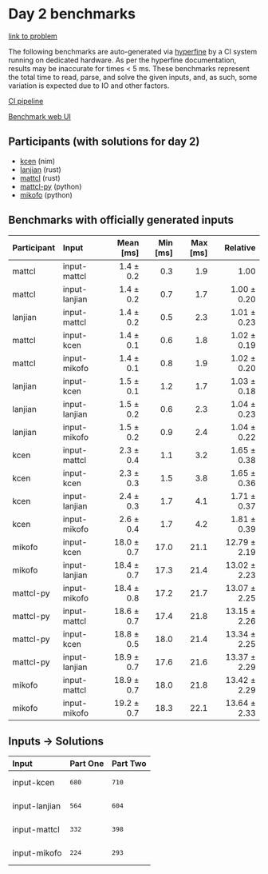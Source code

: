 # Day 2 benchmarks

[link to problem](https://adventofcode.com/2024/day/2)

The following benchmarks are auto-generated via
[hyperfine](https://github.com/sharkdp/hyperfine) by a CI system running on
dedicated hardware. As per the hyperfine documentation, results may be
inaccurate for times < 5 ms. These benchmarks represent the total time to read,
parse, and solve the given inputs, and, as such, some variation is expected due
to IO and other factors.

[CI pipeline](http://ci.papercode.net:8080/teams/main/pipelines/aoc2024)

[Benchmark web UI](https://aoc.ancalagon.black)


## Participants (with solutions for day 2)

- [kcen](https://github.com/kcen/aoc2024) (nim)
- [lanjian](https://github.com/lanjian/aoc-2024) (rust)
- [mattcl](https://github.com/mattcl/aoc2024) (rust)
- [mattcl-py](https://github.com/mattcl/aoc2024-py) (python)
- [mikofo](https://github.com/mikofo/aoc2024) (python)


## Benchmarks with officially generated inputs

| Participant | Input | Mean [ms] | Min [ms] | Max [ms] | Relative |
|:---|:---|---:|---:|---:|---:|
| mattcl | input-mattcl | 1.4 ± 0.2 | 0.3 | 1.9 | 1.00 |
| mattcl | input-lanjian | 1.4 ± 0.2 | 0.7 | 1.7 | 1.00 ± 0.20 |
| lanjian | input-mattcl | 1.4 ± 0.2 | 0.5 | 2.3 | 1.01 ± 0.23 |
| mattcl | input-kcen | 1.4 ± 0.1 | 0.6 | 1.8 | 1.02 ± 0.19 |
| mattcl | input-mikofo | 1.4 ± 0.1 | 0.8 | 1.9 | 1.02 ± 0.20 |
| lanjian | input-kcen | 1.5 ± 0.1 | 1.2 | 1.7 | 1.03 ± 0.18 |
| lanjian | input-lanjian | 1.5 ± 0.2 | 0.6 | 2.3 | 1.04 ± 0.23 |
| lanjian | input-mikofo | 1.5 ± 0.2 | 0.9 | 2.4 | 1.04 ± 0.22 |
| kcen | input-mattcl | 2.3 ± 0.4 | 1.1 | 3.2 | 1.65 ± 0.38 |
| kcen | input-kcen | 2.3 ± 0.3 | 1.5 | 3.8 | 1.65 ± 0.36 |
| kcen | input-lanjian | 2.4 ± 0.3 | 1.7 | 4.1 | 1.71 ± 0.37 |
| kcen | input-mikofo | 2.6 ± 0.4 | 1.7 | 4.2 | 1.81 ± 0.39 |
| mikofo | input-kcen | 18.0 ± 0.7 | 17.0 | 21.1 | 12.79 ± 2.19 |
| mikofo | input-lanjian | 18.4 ± 0.7 | 17.3 | 21.4 | 13.02 ± 2.23 |
| mattcl-py | input-mikofo | 18.4 ± 0.8 | 17.2 | 21.7 | 13.07 ± 2.25 |
| mattcl-py | input-mattcl | 18.6 ± 0.7 | 17.4 | 21.8 | 13.15 ± 2.26 |
| mattcl-py | input-kcen | 18.8 ± 0.5 | 18.0 | 21.4 | 13.34 ± 2.25 |
| mattcl-py | input-lanjian | 18.9 ± 0.7 | 17.6 | 21.6 | 13.37 ± 2.29 |
| mikofo | input-mattcl | 18.9 ± 0.7 | 18.0 | 21.8 | 13.42 ± 2.29 |
| mikofo | input-mikofo | 19.2 ± 0.7 | 18.3 | 22.1 | 13.64 ± 2.33 |


## Inputs -> Solutions

| Input | Part One | Part Two |
|:---|:---|:---|
|input-kcen|<pre>680</pre>|<pre>710</pre>|
|input-lanjian|<pre>564</pre>|<pre>604</pre>|
|input-mattcl|<pre>332</pre>|<pre>398</pre>|
|input-mikofo|<pre>224</pre>|<pre>293</pre>|